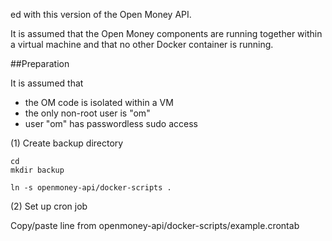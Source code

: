 ed with this version of the Open Money API.

It is assumed that the Open Money components are running together within a
virtual machine and that no other Docker container is running.

##Preparation

It is assumed that 
- the OM code is isolated within a VM 
- the only non-root user is "om"
- user "om" has passwordless sudo access

(1) Create backup directory
```
cd
mkdir backup

ln -s openmoney-api/docker-scripts .
```

(2) Set up cron job

Copy/paste line from
    openmoney-api/docker-scripts/example.crontab
